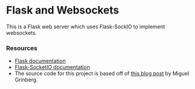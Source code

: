 # Flask and Websockets

This is a Flask web server which uses Flask-SockIO to implement websockets.

### Resources

* [Flask documentation](http://flask.pocoo.org/)
* [Flask-SocketIO documentation](https://flask-socketio.readthedocs.io/en/latest/)
* The source code for this project is based off of [this blog post](https://blog.miguelgrinberg.com/post/easy-websockets-with-flask-and-gevent) by Miguel Grinberg.